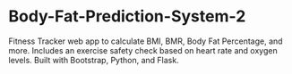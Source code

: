 # Body-Fat-Prediction-System-2
Fitness Tracker web app to calculate BMI, BMR, Body Fat Percentage, and more. Includes an exercise safety check based on heart rate and oxygen levels. Built with Bootstrap, Python, and Flask.
